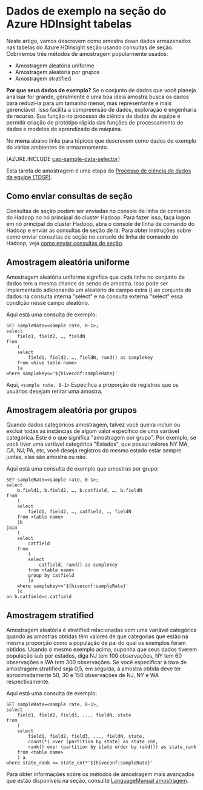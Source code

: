 <properties
    pageTitle="Exemplo de dados em tabelas do Azure HDInsight seção | Microsoft Azure"
    description="Para baixo amostragem dados em tabelas de seção de Azurehdinsight (Hadopop)"
    services="machine-learning,hdinsight"
    documentationCenter=""
    authors="bradsev"
    manager="jhubbard"
    editor="cgronlun"  />

<tags
    ms.service="machine-learning"
    ms.workload="data-services"
    ms.tgt_pltfrm="na"
    ms.devlang="na"
    ms.topic="article"
    ms.date="09/19/2016"
    ms.author="hangzh;bradsev" />

# <a name="sample-data-in-azure-hdinsight-hive-tables"></a>Dados de exemplo na seção do Azure HDInsight tabelas

Neste artigo, vamos descrevem como amostra down dados armazenados nas tabelas do Azure HDInsight seção usando consultas de seção. Cobriremos três métodos de amostragem popularmente usados:

* Amostragem aleatória uniforme
* Amostragem aleatória por grupos
* Amostragem stratified

**Por que seus dados de exemplo?**
Se o conjunto de dados que você planeja analisar for grande, geralmente é uma boa ideia amostra busca os dados para reduzi-la para um tamanho menor, mas representante e mais gerenciável. Isso facilita a compreensão de dados, exploração e engenharia de recurso. Sua função no processo de ciência de dados de equipe é permitir criação de protótipo rápida das funções de processamento de dados e modelos de aprendizado de máquina.

No **menu** abaixo links para tópicos que descrevem como dados de exemplo do vários ambientes de armazenamento.

[AZURE.INCLUDE [cap-sample-data-selector](../../includes/cap-sample-data-selector.md)]

Esta tarefa de amostragem é uma etapa do [Processo de ciência de dados da equipe (TDSP)](https://azure.microsoft.com/documentation/learning-paths/cortana-analytics-process/).


## <a name="how-to-submit-hive-queries"></a>Como enviar consultas de seção
Consultas de seção podem ser enviadas no console de linha de comando do Hadoop no nó principal do cluster Hadoop. Para fazer isso, faça logon em nó principal do cluster Hadoop, abra o console de linha de comando do Hadoop e enviar as consultas de seção de lá. Para obter instruções sobre como enviar consultas de seção no console de linha de comando do Hadoop, veja [como enviar consultas de seção](machine-learning-data-science-move-hive-tables.md#submit).

## <a name="uniform"></a>Amostragem aleatória uniforme
Amostragem aleatória uniforme significa que cada linha no conjunto de dados tem a mesma chance de sendo de amostra. Isso pode ser implementado adicionando um aleatório de campo extra () ao conjunto de dados na consulta interna "select" e na consulta externa "select" essa condição nesse campo aleatório.

Aqui está uma consulta de exemplo:

    SET sampleRate=<sample rate, 0-1>;
    select
        field1, field2, …, fieldN
    from
        (
        select
            field1, field2, …, fieldN, rand() as samplekey
        from <hive table name>
        )a
    where samplekey<='${hiveconf:sampleRate}'

Aqui, `<sample rate, 0-1>` Especifica a proporção de registros que os usuários desejam retirar uma amostra.

## <a name="group"></a>Amostragem aleatória por grupos

Quando dados categóricos amostragem, talvez você queira incluir ou excluir todas as instâncias de algum valor específico de uma variável categórica. Este é o que significa "amostragem por grupo".
Por exemplo, se você tiver uma variável categórica "Estados", que possui valores NY MA, CA, NJ, PA, etc, você deseja registros do mesmo estado estar sempre juntas, elas são amostra ou não.

Aqui está uma consulta de exemplo que amostras por grupo:

    SET sampleRate=<sample rate, 0-1>;
    select
        b.field1, b.field2, …, b.catfield, …, b.fieldN
    from
        (
        select
            field1, field2, …, catfield, …, fieldN
        from <table name>
        )b
    join
        (
        select
            catfield
        from
            (
            select
                catfield, rand() as samplekey
            from <table name>
            group by catfield
            )a
        where samplekey<='${hiveconf:sampleRate}'
        )c
    on b.catfield=c.catfield

## <a name="stratified"></a>Amostragem stratified

Amostragem aleatória é stratified relacionadas com uma variável categórica quando as amostras obtidas têm valores de que categorias que estão na mesma proporção como a população de pai do qual os exemplos foram obtidos. Usando o mesmo exemplo acima, suponha que seus dados tiverem população sub por estados, diga NJ tem 100 observações, NY tem 60 observações e WA tem 300 observações. Se você especificar a taxa de amostragem stratified seja 0,5, em seguida, a amostra obtida deve ter aproximadamente 50, 30 e 150 observações de NJ, NY e WA respectivamente.

Aqui está uma consulta de exemplo:

    SET sampleRate=<sample rate, 0-1>;
    select
        field1, field2, field3, ..., fieldN, state
    from
        (
        select
            field1, field2, field3, ..., fieldN, state,
            count(*) over (partition by state) as state_cnt,
            rank() over (partition by state order by rand()) as state_rank
        from <table name>
        ) a
    where state_rank <= state_cnt*'${hiveconf:sampleRate}'


Para obter informações sobre os métodos de amostragem mais avançados que estão disponíveis na seção, consulte [LanguageManual amostragem](https://cwiki.apache.org/confluence/display/Hive/LanguageManual+Sampling).
